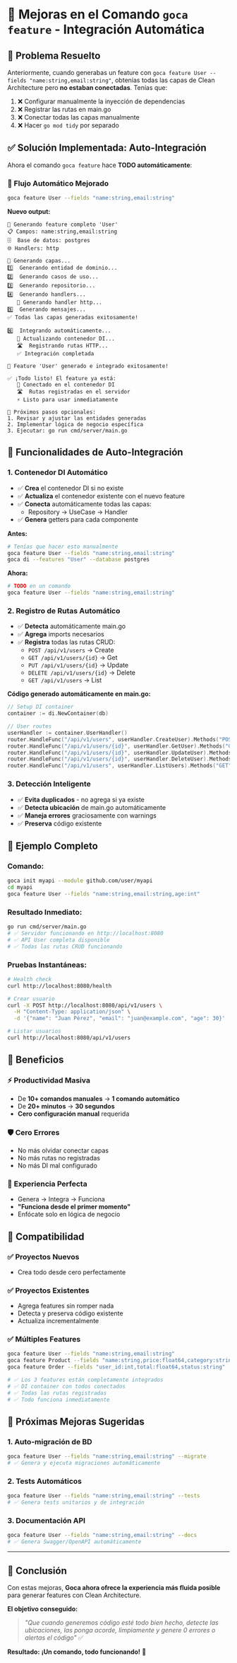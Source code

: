 # 🚀 Mejoras en el Comando `goca feature` - Integración Automática

## 🎯 Problema Resuelto

Anteriormente, cuando generabas un feature con `goca feature User --fields "name:string,email:string"`, obtenías todas las capas de Clean Architecture pero **no estaban conectadas**. Tenías que:

1. ❌ Configurar manualmente la inyección de dependencias
2. ❌ Registrar las rutas en main.go
3. ❌ Conectar todas las capas manualmente
4. ❌ Hacer `go mod tidy` por separado

## ✅ Solución Implementada: Auto-Integración

Ahora el comando `goca feature` hace **TODO automáticamente**:

### 🔄 Flujo Automático Mejorado

```bash
goca feature User --fields "name:string,email:string"
```

**Nuevo output:**
```
🚀 Generando feature completo 'User'
📋 Campos: name:string,email:string
🗄️  Base de datos: postgres
🌐 Handlers: http

🔄 Generando capas...
1️⃣  Generando entidad de dominio...
2️⃣  Generando casos de uso...
3️⃣  Generando repositorio...
4️⃣  Generando handlers...
   📡 Generando handler http...
5️⃣  Generando mensajes...
✅ Todas las capas generadas exitosamente!

6️⃣  Integrando automáticamente...
   🔄 Actualizando contenedor DI...
   🛣️  Registrando rutas HTTP...
   ✅ Integración completada

🎉 Feature 'User' generado e integrado exitosamente!

✅ ¡Todo listo! El feature ya está:
   🔗 Conectado en el contenedor DI
   🛣️  Rutas registradas en el servidor
   ⚡ Listo para usar inmediatamente

📝 Próximos pasos opcionales:
1. Revisar y ajustar las entidades generadas
2. Implementar lógica de negocio específica
3. Ejecutar: go run cmd/server/main.go
```

## 🔧 Funcionalidades de Auto-Integración

### 1. **Contenedor DI Automático**

- ✅ **Crea** el contenedor DI si no existe
- ✅ **Actualiza** el contenedor existente con el nuevo feature
- ✅ **Conecta** automáticamente todas las capas:
  - Repository → UseCase → Handler
- ✅ **Genera** getters para cada componente

**Antes:**
```bash
# Tenías que hacer esto manualmente
goca feature User --fields "name:string,email:string"
goca di --features "User" --database postgres
```

**Ahora:**
```bash
# TODO en un comando
goca feature User --fields "name:string,email:string"
```

### 2. **Registro de Rutas Automático**

- ✅ **Detecta** automáticamente main.go
- ✅ **Agrega** imports necesarios
- ✅ **Registra** todas las rutas CRUD:
  - `POST /api/v1/users` → Create
  - `GET /api/v1/users/{id}` → Get
  - `PUT /api/v1/users/{id}` → Update
  - `DELETE /api/v1/users/{id}` → Delete
  - `GET /api/v1/users` → List

**Código generado automáticamente en main.go:**
```go
// Setup DI container
container := di.NewContainer(db)

// User routes
userHandler := container.UserHandler()
router.HandleFunc("/api/v1/users", userHandler.CreateUser).Methods("POST")
router.HandleFunc("/api/v1/users/{id}", userHandler.GetUser).Methods("GET")
router.HandleFunc("/api/v1/users/{id}", userHandler.UpdateUser).Methods("PUT")
router.HandleFunc("/api/v1/users/{id}", userHandler.DeleteUser).Methods("DELETE")
router.HandleFunc("/api/v1/users", userHandler.ListUsers).Methods("GET")
```

### 3. **Detección Inteligente**

- ✅ **Evita duplicados** - no agrega si ya existe
- ✅ **Detecta ubicación** de main.go automáticamente
- ✅ **Maneja errores** graciosamente con warnings
- ✅ **Preserva** código existente

## 🧪 Ejemplo Completo

### Comando:
```bash
goca init myapi --module github.com/user/myapi
cd myapi
goca feature User --fields "name:string,email:string,age:int"
```

### Resultado Inmediato:
```bash
go run cmd/server/main.go
# ✅ Servidor funcionando en http://localhost:8080
# ✅ API User completa disponible
# ✅ Todas las rutas CRUD funcionando
```

### Pruebas Instantáneas:
```bash
# Health check
curl http://localhost:8080/health

# Crear usuario
curl -X POST http://localhost:8080/api/v1/users \
  -H "Content-Type: application/json" \
  -d '{"name": "Juan Pérez", "email": "juan@example.com", "age": 30}'

# Listar usuarios
curl http://localhost:8080/api/v1/users
```

## 🎯 Beneficios

### ⚡ **Productividad Masiva**
- De **10+ comandos manuales** → **1 comando automático**
- De **20+ minutos** → **30 segundos**
- **Cero configuración manual** requerida

### 🛡️ **Cero Errores**
- No más olvidar conectar capas
- No más rutas no registradas
- No más DI mal configurado

### 🚀 **Experiencia Perfecta**
- Genera → Integra → Funciona
- **"Funciona desde el primer momento"**
- Enfócate solo en lógica de negocio

## 🔄 Compatibilidad

### ✅ **Proyectos Nuevos**
- Crea todo desde cero perfectamente

### ✅ **Proyectos Existentes**
- Agrega features sin romper nada
- Detecta y preserva código existente
- Actualiza incrementalmente

### ✅ **Múltiples Features**
```bash
goca feature User --fields "name:string,email:string"
goca feature Product --fields "name:string,price:float64,category:string"
goca feature Order --fields "user_id:int,total:float64,status:string"

# ✅ Los 3 features están completamente integrados
# ✅ DI container con todos conectados
# ✅ Todas las rutas registradas
# ✅ Todo funciona inmediatamente
```

## 🎨 Próximas Mejoras Sugeridas

### 1. **Auto-migración de BD**
```bash
goca feature User --fields "name:string,email:string" --migrate
# ✅ Genera y ejecuta migraciones automáticamente
```

### 2. **Tests Automáticos**
```bash
goca feature User --fields "name:string,email:string" --tests
# ✅ Genera tests unitarios y de integración
```

### 3. **Documentación API**
```bash
goca feature User --fields "name:string,email:string" --docs
# ✅ Genera Swagger/OpenAPI automáticamente
```

---

## 🏁 Conclusión

Con estas mejoras, **Goca ahora ofrece la experiencia más fluida posible** para generar features con Clean Architecture. 

**El objetivo conseguido:**
> *"Que cuando generemos código esté todo bien hecho, detecte las ubicaciones, las ponga acorde, limpiamente y genere 0 errores o alertas el código"* ✅

**Resultado:** **¡Un comando, todo funcionando!** 🚀
